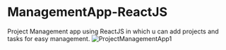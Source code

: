 # ManagementApp-ReactJS
Project Management app using ReactJS in which u can add projects and tasks for easy management.
![ProjectManagementApp1](https://github.com/sebastianceloch/ManagementApp-ReactJS/assets/73536373/da9258d6-289a-4c4b-b68c-99089588aa60)
